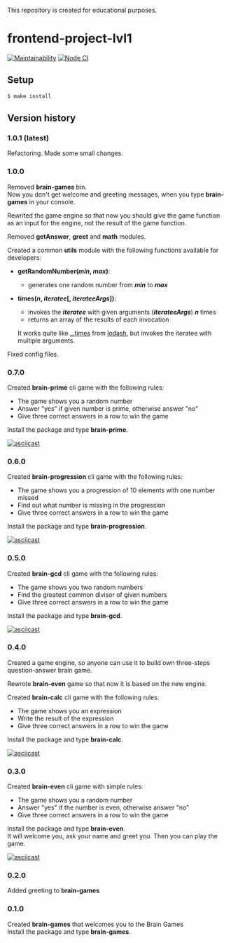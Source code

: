 This repository is created for educational purposes.

# frontend-project-lvl1

[![Maintainability](https://api.codeclimate.com/v1/badges/37b48dd73462c321d12c/maintainability)](https://codeclimate.com/github/philosatom/frontend-project-lvl1/maintainability) 
[![Node CI](https://github.com/philosatom/frontend-project-lvl1/workflows/Node%20CI/badge.svg)](https://github.com/philosatom/frontend-project-lvl1/actions)

## Setup
```sh
$ make install
```

## Version history

### 1.0.1 (latest)
Refactoring. Made some small changes.

### 1.0.0
Removed **brain-games** bin.  
Now you don't get welcome and greeting messages, when you type **brain-games** in your console.  

Rewrited the game engine so that now you should give the game function as an input for the engine, not the result of the game function.

Removed **getAnswer**, **greet** and **math** modules.  

Created a common **utils** module with the following functions available for developers:
* **getRandomNumber(_min_, _max_)**:
  * generates one random number from _**min**_ to _**max**_
* **times(_n_, _iteratee_[, _iterateeArgs_])**:
  * invokes the _**iteratee**_ with given arguments (_**iterateeArgs**_) _**n**_ times
  * returns an array of the results of each invocation  

  It works quite like [_.times](https://lodash.com/docs/4.17.15#times) from [lodash](https://lodash.com/), but invokes the iteratee with multiple arguments.

Fixed config files.

### 0.7.0
Created **brain-prime** cli game with the following rules:
* The game shows you a random number
* Answer "yes" if given number is prime, otherwise answer "no"
* Give three correct answers in a row to win the game

Install the package and type **brain-prime**.

[![asciicast](https://asciinema.org/a/333455.svg)](https://asciinema.org/a/333455)

### 0.6.0
Created **brain-progression** cli game with the following rules:
* The game shows you a progression of 10 elements with one number missed
* Find out what number is missing in the progression
* Give three correct answers in a row to win the game

Install the package and type **brain-progression**.

[![asciicast](https://asciinema.org/a/333406.svg)](https://asciinema.org/a/333406)

### 0.5.0
Created **brain-gcd** cli game with the following rules:
* The game shows you two random numbers
* Find the greatest common divisor of given numbers
* Give three correct answers in a row to win the game

Install the package and type **brain-gcd**.

[![asciicast](https://asciinema.org/a/333365.svg)](https://asciinema.org/a/333365)

### 0.4.0
Created a game engine, so anyone can use it to build own three-steps question-answer brain game.  

Rewrote **brain-even** game so that now it is based on the new engine.  

Created **brain-calc** cli game with the following rules:
* The game shows you an expression
* Write the result of the expression
* Give three correct answers in a row to win the game

Install the package and type **brain-calc**.  

[![asciicast](https://asciinema.org/a/333180.svg)](https://asciinema.org/a/333180)

### 0.3.0
Created **brain-even** cli game with simple rules:
* The game shows you a random number
* Answer "yes" if the number is even, otherwise answer "no"
* Give three correct answers in a row to win the game

Install the package and type **brain-even**.  
It will welcome you, ask your name and greet you. Then you can play the game.

[![asciicast](https://asciinema.org/a/333122.svg)](https://asciinema.org/a/333122)

### 0.2.0
Added greeting to **brain-games**

### 0.1.0
Created **brain-games** that welcomes you to the Brain Games  
Install the package and type **brain-games**.